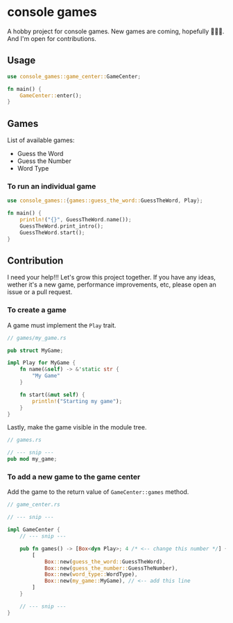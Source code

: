 # console games

A hobby project for console games. New games are coming, hopefully 🙂🙂🙂. And I'm open for contributions.

## Usage

```rust
use console_games::game_center::GameCenter;

fn main() {
    GameCenter::enter();
}

```

## Games

List of available games:

- Guess the Word
- Guess the Number
- Word Type

### To run an individual game

```rust
use console_games::{games::guess_the_word::GuessTheWord, Play};

fn main() {
    println!("{}", GuessTheWord.name());
    GuessTheWord.print_intro();
    GuessTheWord.start();
}
```

## Contribution

I need your help!!! Let's grow this project together. If you have any ideas, wether it's a new game, performance improvements, etc, please open an issue or a pull request.

### To create a game

A game must implement the `Play` trait.

```rust
// games/my_game.rs

pub struct MyGame;

impl Play for MyGame {
    fn name(&self) -> &'static str {
        "My Game"
    }

    fn start(&mut self) {
        println!("Starting my game");
    }
}
```

Lastly, make the game visible in the module tree.

```rust
// games.rs

// --- snip ---
pub mod my_game;
```

### To add a new game to the game center

Add the game to the return value of `GameCenter::games` method.

```rust
// game_center.rs

// --- snip ---

impl GameCenter {
    // --- snip ---

    pub fn games() -> [Box<dyn Play>; 4 /* <-- change this number */] {
        [
            Box::new(guess_the_word::GuessTheWord),
            Box::new(guess_the_number::GuessTheNumber),
            Box::new(word_type::WordType),
            Box::new(my_game::MyGame), // <-- add this line
        ]
    }

    // --- snip ---
}
```
